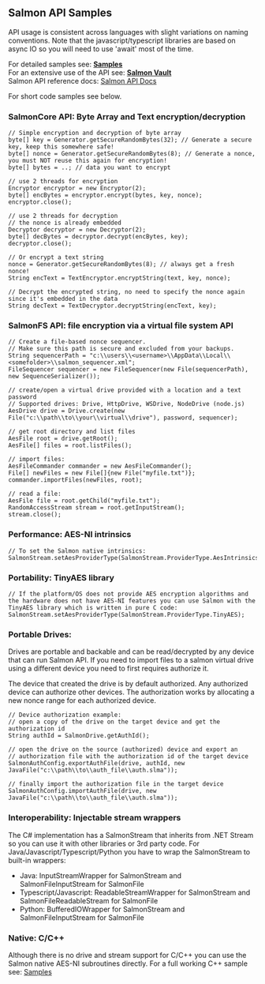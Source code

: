 ## Salmon API Samples
API usage is consistent across languages with slight variations on naming conventions. Note that the javascript/typescript libraries are based on async IO so you will need to use 'await' most of the time.
  
For detailed samples see: [**Samples**](https://github.com/mku11/Salmon-AES-CTR/tree/main/samples)  
For an extensive use of the API see: [**Salmon Vault**](https://github.com/mku11/Salmon-Vault)  
Salmon API reference docs: [Salmon API Docs](https://mku11.github.io/Salmon-AES-CTR/docs/)
  
For short code samples see below.

### SalmonCore API: Byte Array and Text encryption/decryption
```
// Simple encryption and decryption of byte array
byte[] key = Generator.getSecureRandomBytes(32); // Generate a secure key, keep this somewhere safe!
byte[] nonce = Generator.getSecureRandomBytes(8); // Generate a nonce, you must NOT reuse this again for encryption!
byte[] bytes = ..; // data you want to encrypt

// use 2 threads for encryption
Encryptor encryptor = new Encryptor(2);
byte[] encBytes = encryptor.encrypt(bytes, key, nonce);
encryptor.close();

// use 2 threads for decryption
// the nonce is already embedded
Decryptor decryptor = new Decryptor(2); 
byte[] decBytes = decryptor.decrypt(encBytes, key);
decryptor.close();

// Or encrypt a text string
nonce = Generator.getSecureRandomBytes(8); // always get a fresh nonce!
String encText = TextEncryptor.encryptString(text, key, nonce);

// Decrypt the encrypted string, no need to specify the nonce again since it's embedded in the data
String decText = TextDecryptor.decryptString(encText, key);
```

### SalmonFS API: file encryption via a virtual file system API
```
// Create a file-based nonce sequencer. 
// Make sure this path is secure and excluded from your backups.
String sequencerPath = "c:\\users\\<username>\\AppData\\Local\\<somefolder>\\salmon_sequencer.xml";
FileSequencer sequencer = new FileSequencer(new File(sequencerPath), new SequenceSerializer());

// create/open a virtual drive provided with a location and a text password
// Supported drives: Drive, HttpDrive, WSDrive, NodeDrive (node.js)
AesDrive drive = Drive.create(new File("c:\\path\\to\\your\\virtual\\drive"), password, sequencer);

// get root directory and list files
AesFile root = drive.getRoot();
AesFile[] files = root.listFiles();

// import files:
AesFileCommander commander = new AesFileCommander();
File[] newFiles = new File[]{new File("myfile.txt")};
commander.importFiles(newFiles, root);

// read a file:
AesFile file = root.getChild("myfile.txt");
RandomAccessStream stream = root.getInputStream();
stream.close();
```


### Performance: AES-NI intrinsics
```
// To set the Salmon native intrinsics:  
SalmonStream.setAesProviderType(SalmonStream.ProviderType.AesIntrinsics);
```

### Portability: TinyAES library  
```
// If the platform/OS does not provide AES encryption algorithms and the hardware does not have AES-NI features you can use Salmon with the TinyAES library which is written in pure C code:
SalmonStream.setAesProviderType(SalmonStream.ProviderType.TinyAES);
```

### Portable Drives:
Drives are portable and backable and can be read/decrypted by any device that can run Salmon API. If you need to import files to a salmon virtual drive using a different device you need to first requires authorize it. 

The device that created the drive is by default authorized. Any authorized device can authorize other devices. The authorization works by allocating a new nonce range for each authorized device.
```
// Device authorization example:
// open a copy of the drive on the target device and get the authorization id
String authId = SalmonDrive.getAuthId();

// open the drive on the source (authorized) device and export an 
// authorization file with the authorization id of the target device
SalmonAuthConfig.exportAuthFile(drive, authId, new JavaFile("c:\\path\\to\\auth_file\\auth.slma"));

// finally import the authorization file in the target device
SalmonAuthConfig.importAuthFile(drive, new JavaFile("c:\\path\\to\\auth_file\\auth.slma"));
```

### Interoperability: Injectable stream wrappers
The C# implementation has a SalmonStream that inherits from .NET Stream so you can use it with other libraries or 3rd party code. For Java/Javascript/Typescript/Python you have to wrap the SalmonStream to built-in wrappers:   
* Java: InputStreamWrapper for SalmonStream and SalmonFileInputStream for SalmonFile
* Typescript/Javascript: ReadableStreamWrapper for SalmonStream and SalmonFileReadableStream for SalmonFile
* Python: BufferedIOWrapper for SalmonStream and SalmonFileInputStream for SalmonFile

### Native: C/C++  
Although there is no drive and stream support for C/C++ you can use the Salmon native AES-NI subroutines directly.
For a full working C++ sample see: [Samples](https://github.com/mku11/Salmon-AES-CTR/tree/main/samples)
